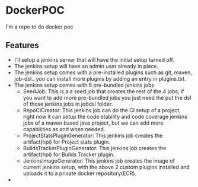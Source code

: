 # DockerPOC
I'm a repo to do docker poc

## Features
* I'll setup a jenkins server that will have the initial setup turned off.
* The jenkins setup will have an admin user already in place.
* The jenkins setup comes with a pre-installed plugins such as git, maven, job-dsl.. you can install more plugins by adding an entry in plugins.txt.
* The jenkins setup comes with 5 pre-bundled jenkins jobs
  * SeedJob: This is a a seed job that creates the rest of the 4 jobs, if you want to add more pre-bundled jobs you just need the put the dsl of those jenkins jobs in jobdsl folder.
  * RepoCICreator: This jenkins job can do the CI setup of a project, right now it can setup the code stability and code coverage jenkins jobs of a maven based java project, but we can add more capabilities as and when needed.
  * ProjectStatsPluginGenerator: This jenkins job creates the artifact(hpi) for Project stats plugin.
  * BuildsTrackerPluginGenerator: This jenkins job creates the artifact(hpi) for Builds Tracker plugin.
  * JenkinsImageGenerator: This jenkins job creates the image of current jenkins setup, with the above 2 custom plugins installed and uploads it to a private docker repository(ECR).
* 
